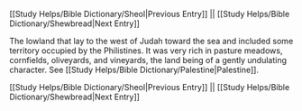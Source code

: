 [[Study Helps/Bible Dictionary/Sheol|Previous Entry]]  ||  [[Study Helps/Bible Dictionary/Shewbread|Next Entry]]

 The lowland that lay to the west of Judah toward the sea and included some territory occupied by the Philistines. It was very rich in pasture meadows, cornfields, oliveyards, and vineyards, the land being of a gently undulating character. See [[Study Helps/Bible Dictionary/Palestine|Palestine]].

[[Study Helps/Bible Dictionary/Sheol|Previous Entry]]  ||  [[Study Helps/Bible Dictionary/Shewbread|Next Entry]]